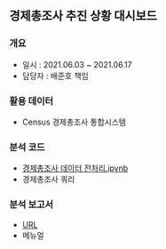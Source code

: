 ## 경제총조사 추진 상황 대시보드
### 개요
- 일시 : 2021.06.03 ~ 2021.06.17
- 담당자 : 배준호 책임

### 활용 데이터
 - Census 경제총조사 통합시스템

### 분석 코드
- [경제총조사 데이터 전처리.ipynb](https://github.com/juunho/Suwon-2021/blob/768548b4c641628efceb92f5d6891a4e03ff0afb/%EA%B2%BD%EC%A0%9C%EC%B4%9D%EC%A1%B0%EC%82%AC/%EA%B2%BD%EC%A0%9C%EC%B4%9D%EC%A1%B0%EC%82%AC%20%EB%8D%B0%EC%9D%B4%ED%84%B0%20%EC%A0%84%EC%B2%98%EB%A6%AC.ipynb)
- 경제총조사 쿼리

### 분석 보고서
 - [URL](http://27.101.101.188:20007/studio/exported/1f4ce96d8ebb4bdf89e066e0d067c94dfeb88beb081a4a8ab2e543c6cad7f7b4)
- 메뉴얼
